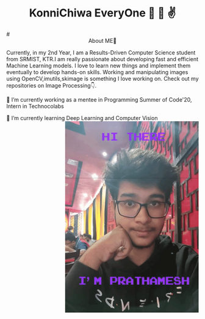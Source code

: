 # <div align="center" >KonniChiwa EveryOne :metal: :wave: :v: </div>
<p >
<div align="left" >
# <div align="center" >About ME👋 </div>

Currently, in my 2nd Year, I am a Results-Driven Computer Science student from SRMIST, KTR.I am really passionate about developing fast and efficient Machine Learning models. I love to learn new things and implement them eventually to develop hands-on skills. Working and manipulating images using OpenCV,imutils,skimage is something I love working on. Check out my repositories on Image Processing👇.

🔭 I’m currently working as a mentee in Programming Summer of Code'20, Intern in Technocolabs

🌱 I’m currently learning Deep Learning and Computer Vision
<img align="right" width="350" height="500" src="https://github.com/PrathameshDeshpande/PrathameshDeshpande/blob/master/giphy (1).gif">
</p>
